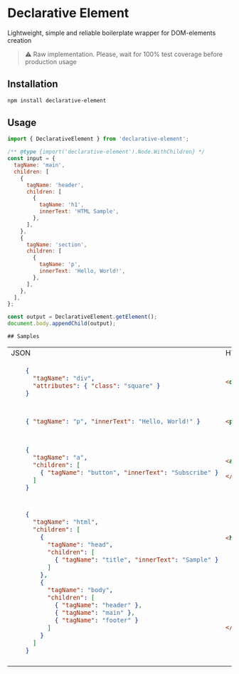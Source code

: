 # Declarative Element

Lightweight, simple and reliable boilerplate wrapper for DOM-elements creation

> ⚠️ Raw implementation. Please, wait for 100% test coverage before production usage

## Installation

```bash
npm install declarative-element
```

## Usage

```javascript
import { DeclarativeElement } from 'declarative-element';

/** @type {import('declarative-element').Node.WithChildren} */
const input = {
  tagName: 'main',
  children: [
    {
      tagName: 'header',
      children: [
        {
          tagName: 'h1',
          innerText: 'HTML Sample',
        },
      ],
    },
    {
      tagName: 'section',
      children: [
        {
          tagName: 'p',
          innerText: 'Hello, World!',
        },
      ],
    },
  ],
};

const output = DeclarativeElement.getElement();
document.body.appendChild(output);

## Samples

```

<table>
<tr>
  <td>JSON</td>
  <td>HTML</td>
  <td>JS</td>
</tr>

<tr>
<td>

```json
    {
      "tagName": "div",
      "attributes": { "class": "square" }
    }
```

</td>
<td>

```html
<div class="square"></div>
```

</td>
<td>

```javascript
const element = document.createElement('div');
element.classList.add('square');
```

</td>
</tr>

<tr>
<td>

```json
    { "tagName": "p", "innerText": "Hello, World!" }
```

</td>
<td>

```html
<p>Hello, World!</p>
```

</td>
<td>

```javascript
const element = document.createElement('p');
element.innerHTML = 'Hello, World!';
```

</td>
</tr>

<tr>
<td>

```json
    {
      "tagName": "a",
      "children": [
        { "tagName": "button", "innerText": "Subscribe" }
      ]
    }
```

</td>
<td>

```html
<a>
  <button>Subscribe</button>
</a>
```

</td>
<td>

```javascript
const buttonElement = document.createElement('button');
element.innerHTML = 'Subscribe';

const anchorElement = document.createElement('a');
anchorElement.appendChild(buttonElement);
```

</td>
</tr>

<tr>
<td>

```json
    {
      "tagName": "html",
      "children": [
        {
          "tagName": "head",
          "children": [
            { "tagName": "title", "innerText": "Sample" }
          ]
        },
        {
          "tagName": "body",
          "children": [
            { "tagName": "header" },
            { "tagName": "main" },
            { "tagName": "footer" }
          ]
        }
      ]
    }
```

</td>
<td>

```html
<html>
  <head>
    <title>Sample</title>
  </head>

  <body>
    <header></header>

    <main></main>

    <footer></footer>
  </body>
</html>
```

</td>
<td>

```javascript
const titleElement = document.createElement('title');
titleElement.innerHTML = 'Sample';

const headElement = document.createElement('head');
headElement.appendChild(titleElement);

const headerElement = document.createElement('header');

const mainElement = document.createElement('main');

const footerElement = document.createElement('footer');

const bodyElement = document.createElement('body');
bodyElement.appendChild(headerElement);
bodyElement.appendChild(mainElement);
bodyElement.appendChild(footerElement);

const htmlElement = document.createElement('html');
htmlElement.appendChild(headElement);
htmlElement.appendChild(bodyElement);
```

</td>
</tr>

</table>
